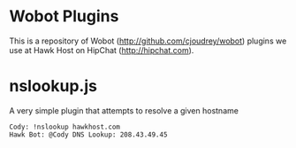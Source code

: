 # Wobot Plugins

This is a repository of Wobot (http://github.com/cjoudrey/wobot) plugins we use
at Hawk Host on HipChat (http://hipchat.com).

# nslookup.js

A very simple plugin that attempts to resolve a given hostname

	Cody: !nslookup hawkhost.com
	Hawk Bot: @Cody DNS Lookup: 208.43.49.45
